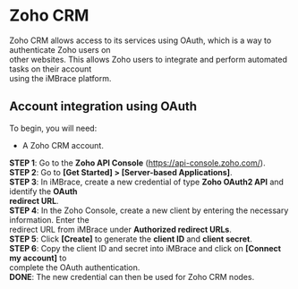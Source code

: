 # Zoho CRM

Zoho CRM allows access to its services using OAuth, which is a way to authenticate Zoho users on  
other websites. This allows Zoho users to integrate and perform automated tasks on their account  
using the iMBrace platform.

## Account integration using OAuth
To begin, you will need:
- A Zoho CRM account.

**STEP 1**: Go to the **Zoho API Console** (<https://api-console.zoho.com/>).  
**STEP 2**: Go to **[Get Started] > [Server-based Applications]**.  
**STEP 3**: In iMBrace, create a new credential of type **Zoho OAuth2 API** and identify the **OAuth  
redirect URL**.  
**STEP 4**: In the Zoho Console, create a new client by entering the necessary information. Enter the  
redirect URL from iMBrace under **Authorized redirect URLs**.  
**STEP 5**: Click **[Create]** to generate the **client ID** and **client secret**.  
**STEP 6**: Copy the client ID and secret into iMBrace and click on **[Connect my account]** to  
complete the OAuth authentication.  
**DONE**: The new credential can then be used for Zoho CRM nodes.
